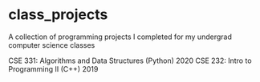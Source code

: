 # class_projects
A collection of programming projects I completed for my undergrad computer science classes

CSE 331: Algorithms and Data Structures (Python) 2020
CSE 232: Intro to Programming II (C++) 2019